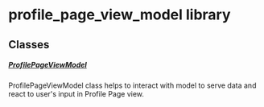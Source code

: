 



# profile_page_view_model library











## Classes

##### [ProfilePageViewModel](../view_model_after_auth_view_models_profile_view_models_profile_page_view_model/ProfilePageViewModel-class.md)



ProfilePageViewModel class helps to interact with model to serve data
and react to user's input in Profile Page view.















